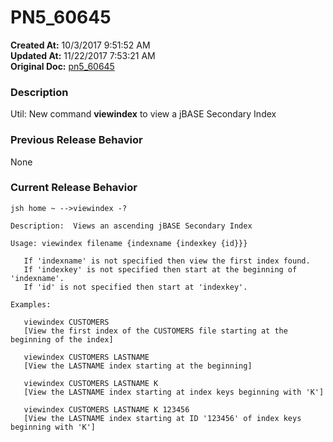 # PN5_60645

**Created At:** 10/3/2017 9:51:52 AM  
**Updated At:** 11/22/2017 7:53:21 AM  
**Original Doc:** [pn5_60645](https://docs.jbase.com/36526-5-6-2-release-notes/pn5_60645)  


### Description

Util: New command **viewindex** to view a jBASE Secondary Index



### Previous Release Behavior

None



### Current Release Behavior

```
jsh home ~ -->viewindex -?

Description:  Views an ascending jBASE Secondary Index

Usage: viewindex filename {indexname {indexkey {id}}}

   If 'indexname' is not specified then view the first index found.
   If 'indexkey' is not specified then start at the beginning of 'indexname'.
   If 'id' is not specified then start at 'indexkey'.

Examples:

   viewindex CUSTOMERS
   [View the first index of the CUSTOMERS file starting at the beginning of the index]

   viewindex CUSTOMERS LASTNAME
   [View the LASTNAME index starting at the beginning]

   viewindex CUSTOMERS LASTNAME K
   [View the LASTNAME index starting at index keys beginning with 'K']

   viewindex CUSTOMERS LASTNAME K 123456
   [View the LASTNAME index starting at ID '123456' of index keys beginning with 'K']
```
